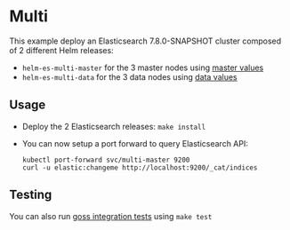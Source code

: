 # Multi

This example deploy an Elasticsearch 7.8.0-SNAPSHOT cluster composed of 2 different Helm
releases:

- `helm-es-multi-master` for the 3 master nodes using [master values][]
- `helm-es-multi-data` for the 3 data nodes using [data values][]

## Usage

* Deploy the 2 Elasticsearch releases: `make install`

* You can now setup a port forward to query Elasticsearch API:

  ```
  kubectl port-forward svc/multi-master 9200
  curl -u elastic:changeme http://localhost:9200/_cat/indices
  ```

## Testing

You can also run [goss integration tests][] using `make test`


[data values]: https://github.com/elastic/helm-charts/tree/7.x/elasticsearch/examples/multi/data.yaml
[goss integration tests]: https://github.com/elastic/helm-charts/tree/7.x/elasticsearch/examples/multi/test/goss.yaml
[master values]: https://github.com/elastic/helm-charts/tree/7.x/elasticsearch/examples/multi/master.yaml
